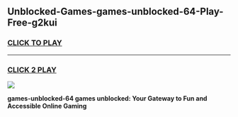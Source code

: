 
## Unblocked-Games-games-unblocked-64-Play-Free-g2kui
<h3>
<a href="https://premium76.site?title=games-unblocked-64&ref=09A">CLICK TO PLAY</a></h3>
<hr>

<h3>
<a href="https://premium76.site?title=games-unblocked-64&ref=09A">CLICK 2 PLAY</a>
  
</h3>

<a href="https://premium76.site?title=games-unblocked-64&ref=09A"><img src="https://clearcache.store/games.png"></a>


**games-unblocked-64 games unblocked: Your Gateway to Fun and Accessible Online Gaming**
